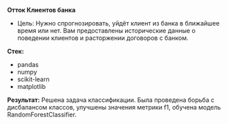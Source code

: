 **Отток Клиентов банка**
* Цель: Нужно спрогнозировать, уйдёт клиент из банка в ближайшее время или нет. Вам предоставлены исторические данные о поведении клиентов и расторжении договоров с банком.

**Стек:** 
* pandas 
* numpy 
* scikit-learn
* matplotlib

**Результат:** Решена задача классификации. Была проведена борьба с дисбалансом классов, улучшены значения метрики f1, обучена модель RandomForestClassifier.
